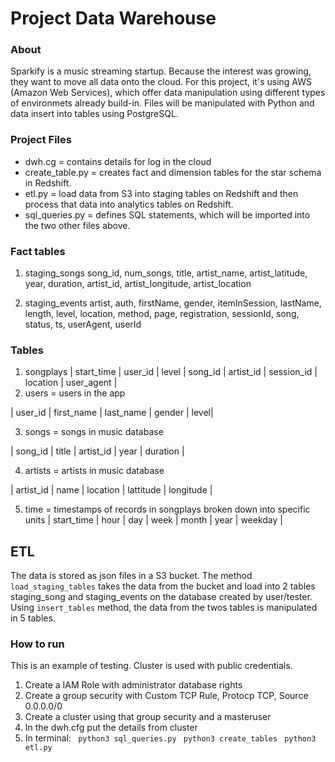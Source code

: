 # Project Data Warehouse 

### About
Sparkify is a music streaming startup. Because the interest was growing, they want to move all data onto the cloud. For this project, it's using AWS (Amazon Web Services), which offer data manipulation using different types of environmets already build-in. Files will be manipulated with Python and data insert into tables using PostgreSQL.

### Project Files
- dwh.cg = contains details for log in the cloud
- create_table.py = creates fact and dimension tables for the star schema in Redshift.
- etl.py = load data from S3 into staging tables on Redshift and then process that data into analytics tables on Redshift.
- sql_queries.py = defines SQL statements, which will be imported into the two other files above.

### Fact tables
1. staging_songs
song_id, num_songs, title, artist_name, artist_latitude, year, duration, artist_id, artist_longitude, artist_location

2. staging_events
artist, auth, firstName, gender, itemInSession, lastName, length, level, location, method, page, registration, sessionId, song, status, ts, userAgent, userId

### Tables
1. songplays 
| start_time | user_id | level | song_id | artist_id | session_id | location | user_agent |
2. users = users in the app

| user_id | first_name | last_name | gender | level|

3. songs = songs in music database

| song_id | title | artist_id | year | duration |

4. artists = artists in music database

| artist_id | name | location | lattitude | longitude |

5. time = timestamps of records in songplays broken down into specific units
| start_time | hour | day | week | month | year | weekday |

## ETL
The data is stored as json files in a S3 bucket. 
The method `load_staging_tables` takes the data from the bucket and load into 2 tables staging_song and staging_events on the database created by user/tester.
Using `insert_tables` method, the data from the twos tables is manipulated in 5 tables.

### How to run
This is an example of testing. Cluster is used with public credentials.
1) Create a IAM Role with administrator database rights
2) Create a group security with Custom TCP Rule, Protocp TCP, Source 0.0.0.0/0
3) Create a cluster using that group security and a masteruser
4) In the dwh.cfg put the details from cluster
5) In terminal:
` python3 sql_queries.py`
` python3 create_tables`
` python3 etl.py`